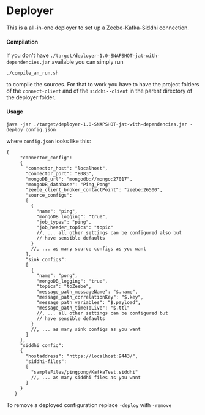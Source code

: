 # Deployer

This is a all-in-one deployer to set up a Zeebe-Kafka-Siddhi connection.

#### Compilation
If you don't have `./target/deployer-1.0-SNAPSHOT-jat-with-dependencies.jar` available you can simply run
```
./compile_an_run.sh
```
to compile the sources. For that to work you have to have the project folders of the `connect-client` and of the `siddhi--client` in the parent directory of the deployer folder.

#### Usage

```
java -jar ./target/deployer-1.0-SNAPSHOT-jat-with-dependencies.jar -deploy config.json
```
where `config.json` looks like this:
```
{
     "connector_config":
     {
       "connector_host": "localhost",
       "connector_port": "8083",
       "mongoDB_url": "mongodb://mongo:27017",
       "mongoDB_database": "Ping_Pong"
       "zeebe_client_broker_contactPoint": "zeebe:26500",
       "source_configs":
       [
         {
           "name": "ping",
           "mongoDB_logging": "true",
           "job_types": "ping",
           "job_header_topics": "topic"
           //, ... all other settings can be configured also but
           // have sensible defaults
         }
         //, ... as many source configs as you want
       ],
       "sink_configs":
       [
         {
           "name": "pong",
           "mongoDB_logging": "true",
           "topics": "toZeebe",
           "message_path_messageName": "$.name",
           "message_path_correlationKey": "$.key",
           "message_path_variables": "$.payload",
           "message_path_timeToLive": "$.ttl"
           //, ... all other settings can be configured but
           // have sensible defaults
         }
         //, ... as many sink configs as you want
       ]
     },
     "siddhi_config":
     {
       "hostaddress": "https://localhost:9443/",
       "siddhi-files":
       [
         "sampleFiles/pingpong/KafkaTest.siddhi"
         //, ... as many siddhi files as you want
       ]
     }
   }
```
To remove a deployed configuration replace `-deploy` with `-remove`
